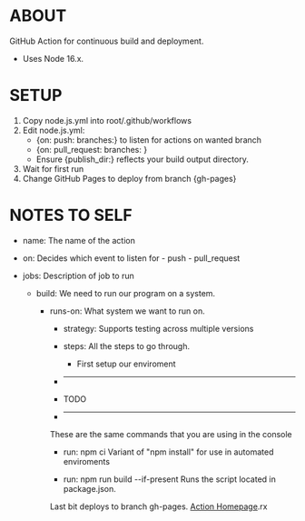 # ABOUT
GitHub Action for continuous build and deployment.
- Uses Node 16.x.

# SETUP

1. Copy node.js.yml into root/.github/workflows
2. Edit node.js.yml:
    - {on: push: branches:} to listen for actions on wanted branch
    - {on: pull_request: branches: }
    - Ensure {publish_dir:} reflects your build output directory.
3. Wait for first run
4. Change GitHub Pages to deploy from branch {gh-pages}

# NOTES TO SELF

- name:
    The name of the action

- on:
    Decides which event to listen for
        - push
        - pull_request
- jobs:
    Description of job to run

    - build:
        We need to run our program on a system.

        - runs-on:
            What system we want to run on.

            - strategy:
                Supports testing across multiple versions

            - steps:
                All the steps to go through.

                - First setup our enviroment
            
            - *** 
            - TODO
            - ***

            These are the same commands that you are using in the console
            - run: npm ci
                Variant of "npm install" for use in automated enviroments

            - run: npm run build --if-present
                Runs the script located in package.json.
            
            Last bit deploys to branch gh-pages. [Action Homepage](https://github.com/marketplace/actions/github-pages-action).rx